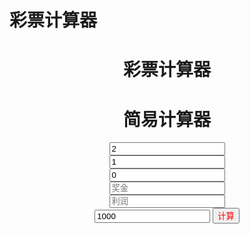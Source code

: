 # 彩票计算器
<center><h1>彩票计算器</h1></center>
<center>
<html>
    <head>
        <meta charset="UTF-8">
        <title>彩票计算器</title>
    </head>
    <style>
        body{
        border: 2px #00FFFF;    
        }
    </style>
    <body style="background-repeat: no-repeat;margin-left: 10px;">
        <p>
            <h1>简易计算器</h1>
            <input type="text" id="num-1" width="50px" placeholder="单注金额" value="2" /><br/>
            <input type="text" id="num" width="50px" placeholder="起始倍数" value="1" /><br/>
            <input type="text" id="num0" width="50px" placeholder="已投入"value="0" /><br/>
            <input type="text" id="num1" width="50px" placeholder="奖金" /><br/>
            <input type="text" id="num2" width="50px" placeholder="利润"/><br/>
            <input type="text" id="num3" width="50px" placeholder="最大倍数" value="1000"/>
            <input type="button" value="计算" onclick="cal()" style="color: #FF0000;"/><br/>
            <div id="divValue"></div>
            <span id="result"></span>
        </p>
    </body>
    <script type="text/javascript">
        function cal(){
            var note= parseFloat(document.getElementById("num-1").value);
            var play= parseFloat(document.getElementById("num1").value);
            var lr= parseFloat(document.getElementById("num2").value);
            var t= parseFloat(document.getElementById("num3").value);
            var m = parseFloat(document.getElementById("num0").value);
            var b = parseFloat(document.getElementById("num").value);
            var spanValue = "";
            var i = 1;
            for(; b < t; b++){
                for (; lr < b * play - (m + b * note); i++) {
                    m += b * note;
                    spanValue = spanValue + "次数>" + i + "倍>"  + b + "消费>" + m + "利润>" + (b * play-m);      
                }
                document.getElementById("result").innerText=spanValue;
            }            
        } 
    </script>
    </html>

</center>

